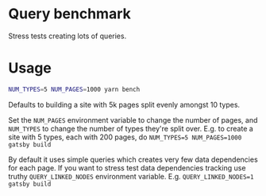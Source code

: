 # Query benchmark

Stress tests creating lots of queries.

# Usage

```sh
NUM_TYPES=5 NUM_PAGES=1000 yarn bench
```

Defaults to building a site with 5k pages split evenly amongst 10 types.

Set the `NUM_PAGES` environment variable to change the number of pages, and `NUM_TYPES` to change the number of types they're split over. E.g. to create a site with 5 types, each with 200 pages, do `NUM_TYPES=5 NUM_PAGES=1000 gatsby build`

By default it uses simple queries which creates very few data dependencies for each page. If you want to stress test data dependencies tracking use truthy `QUERY_LINKED_NODES` environment variable. E.g. `QUERY_LINKED_NODES=1 gatsby build`
